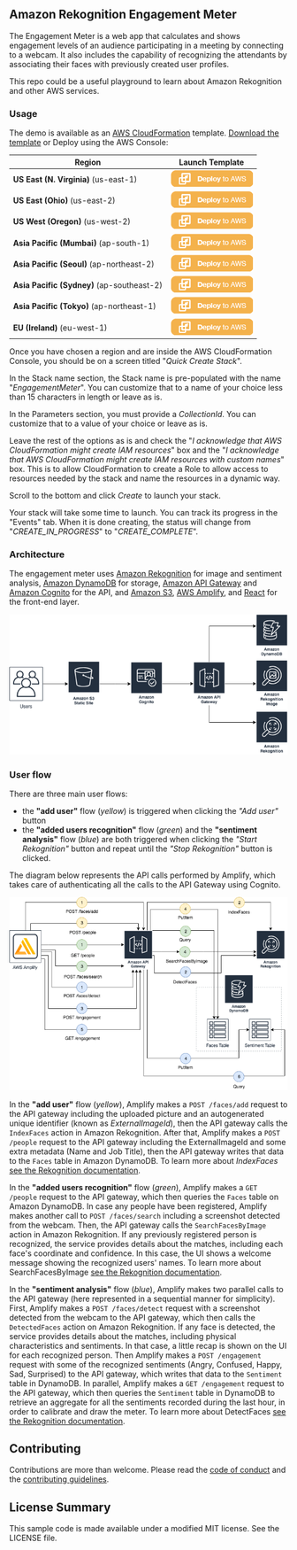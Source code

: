 ## Amazon Rekognition Engagement Meter


The Engagement Meter is a web app that calculates and shows engagement levels of an audience participating in a meeting by connecting to a webcam. It also includes the capability of recognizing the attendants by associating their faces with previously created user profiles.

This repo could be a useful playground to learn about Amazon Rekognition and other AWS services.

### Usage

The demo is available as an [AWS CloudFormation](https://aws.amazon.com/cloudformation) template.
[Download the template](https://s3-eu-west-1.amazonaws.com/rekognition-engagement-meter/template.yaml) or Deploy using the AWS Console:

|Region|Launch Template|
|------|---------------|
|**US East (N. Virginia)** (us-east-1) | [![Launch the EngagementMeter Stack with CloudFormation](docs/deploy-to-aws.png)](https://console.aws.amazon.com/cloudformation/home?region=us-east-1#/stacks/new?stackName=EngagementMeter&templateURL=https://s3-eu-west-1.amazonaws.com/rekognition-engagement-meter/template.yaml)|
|**US East (Ohio)** (us-east-2) | [![Launch the EngagementMeter Stack with CloudFormation](docs/deploy-to-aws.png)](https://console.aws.amazon.com/cloudformation/home?region=us-east-2#/stacks/new?stackName=EngagementMeter&templateURL=https://s3-eu-west-1.amazonaws.com/rekognition-engagement-meter/template.yaml)|
|**US West (Oregon)** (us-west-2) | [![Launch the EngagementMeter Stack with CloudFormation](docs/deploy-to-aws.png)](https://console.aws.amazon.com/cloudformation/home?region=us-west-2#/stacks/new?stackName=EngagementMeter&templateURL=https://s3-eu-west-1.amazonaws.com/rekognition-engagement-meter/template.yaml)|
|**Asia Pacific (Mumbai)** (ap-south-1) | [![Launch the EngagementMeter Stack with CloudFormation](docs/deploy-to-aws.png)](https://console.aws.amazon.com/cloudformation/home?region=ap-south-1#/stacks/new?stackName=EngagementMeter&templateURL=https://s3-eu-west-1.amazonaws.com/rekognition-engagement-meter/template.yaml)|
|**Asia Pacific (Seoul)** (ap-northeast-2) | [![Launch the EngagementMeter Stack with CloudFormation](docs/deploy-to-aws.png)](https://console.aws.amazon.com/cloudformation/home?region=ap-northeast-2#/stacks/new?stackName=EngagementMeter&templateURL=https://s3-eu-west-1.amazonaws.com/rekognition-engagement-meter/template.yaml)|
|**Asia Pacific (Sydney)** (ap-southeast-2) | [![Launch the EngagementMeter Stack with CloudFormation](docs/deploy-to-aws.png)](https://console.aws.amazon.com/cloudformation/home?region=ap-southeast-2#/stacks/new?stackName=EngagementMeter&templateURL=https://s3-eu-west-1.amazonaws.com/rekognition-engagement-meter/template.yaml)|
|**Asia Pacific (Tokyo)** (ap-northeast-1) | [![Launch the EngagementMeter Stack with CloudFormation](docs/deploy-to-aws.png)](https://console.aws.amazon.com/cloudformation/home?region=ap-northeast-1#/stacks/new?stackName=EngagementMeter&templateURL=https://s3-eu-west-1.amazonaws.com/rekognition-engagement-meter/template.yaml)|
|**EU (Ireland)** (eu-west-1) | [![Launch the EngagementMeter Stack with CloudFormation](docs/deploy-to-aws.png)](https://console.aws.amazon.com/cloudformation/home?region=eu-west-1#/stacks/new?stackName=EngagementMeter&templateURL=https://s3-eu-west-1.amazonaws.com/rekognition-engagement-meter/template.yaml)|

Once you have chosen a region and are inside the AWS CloudFormation Console, you should be on a screen titled "*Quick Create Stack*".

In the Stack name section, the Stack name is pre-populated with the name "*EngagementMeter*". You can customize that to a name of your choice less than 15 characters in length or leave as is.

In the Parameters section, you must provide a *CollectionId*. You can customize that to a value of your choice or leave as is.

Leave the rest of the options as is and check the "*I acknowledge that AWS CloudFormation might create IAM resources*" box and the "*I acknowledge that AWS CloudFormation might create IAM resources with custom names*" box. This is to allow CloudFormation to create a Role to allow access to resources needed by the stack and name the resources in a dynamic way.

Scroll to the bottom and click *Create* to launch your stack.

Your stack will take some time to launch. You can track its progress in the "Events" tab. When it is done creating, the status will change from "*CREATE_IN_PROGRESS*" to "*CREATE_COMPLETE*".

### Architecture

The engagement meter uses [Amazon Rekognition](https://aws.amazon.com/rekognition) for image and sentiment analysis, [Amazon DynamoDB](https://aws.amazon.com/dynamodb) for storage, [Amazon API Gateway](https://aws.amazon.com/api-gateway) and [Amazon Cognito](https://aws.amazon.com/cognito) for the API, and [Amazon S3](https://aws.amazon.com/s3), [AWS Amplify](https://aws.amazon.com/amplify), and [React](https://reactjs.org) for the front-end layer.

<img src="docs/amazon-rekognition-1.png" alt="Architecture Diagram" />

### User flow


There are three main user flows:
* the **"add user"** flow (*yellow*) is triggered when clicking the *"Add user"* button
* the **"added users recognition"** flow (*green*) and the **"sentiment analysis"** flow (*blue*) are both triggered when clicking the *"Start Rekognition"* button and repeat until the *"Stop Rekognition"* button is clicked.

The diagram below represents the API calls performed by Amplify, which takes care of authenticating all the calls to the API Gateway using Cognito.

<img src="docs/amazon-rekognition-2.png" alt="User flow" />

In the **"add user"** flow (*yellow*), Amplify makes a `POST /faces/add` request to the API gateway including the uploaded picture and an autogenerated unique identifier (known as *ExternalImageId*), then the API gateway calls the `IndexFaces` action in Amazon Rekognition. After that, Amplify makes a `POST /people` request to the API gateway including the ExternalImageId and some extra metadata (Name and Job Title), then the API gateway writes that data to the `Faces` table in Amazon DynamoDB. To learn more about *IndexFaces* [see the Rekognition documentation](https://docs.aws.amazon.com/rekognition/latest/dg/API_IndexFaces.html).

In the **"added users recognition"** flow (*green*), Amplify makes a `GET /people` request to the API gateway, which then queries the `Faces` table on Amazon DynamoDB. In case any people have been registered, Amplify makes another call to `POST /faces/search` including a screenshot detected from the webcam. Then, the API gateway calls the `SearchFacesByImage` action in Amazon Rekognition. If any previously registered person is recognized, the service provides details about the matches, including each face's coordinate and confidence. In this case, the UI shows a welcome message showing the recognized users' names. To learn more about SearchFacesByImage [see the Rekognition documentation](https://docs.aws.amazon.com/rekognition/latest/dg/API_SearchFacesByImage.html).

In the **"sentiment analysis"** flow (*blue*), Amplify makes two parallel calls to the API gateway (here represented in a sequential manner for simplicity). First, Amplify makes a `POST /faces/detect` request with a screenshot detected from the webcam to the API gateway, which then calls the `DetectedFaces` action on Amazon Rekognition. If any face is detected, the service provides details about the matches, including physical characteristics and sentiments. In that case, a little recap is shown on the UI for each recognized person. Then Amplify makes a `POST /engagement` request with some of the recognized sentiments (Angry, Confused, Happy, Sad, Surprised) to the API gateway, which writes that data to the `Sentiment` table in DynamoDB. In parallel, Amplify makes a `GET /engagement` request to the API gateway, which then queries the `Sentiment` table in DynamoDB to retrieve an aggregate for all the sentiments recorded during the last hour, in order to calibrate and draw the meter. To learn more about DetectFaces [see the Rekognition documentation](https://docs.aws.amazon.com/rekognition/latest/dg/API_DetectFaces.html).

## Contributing

Contributions are more than welcome. Please read the [code of conduct](CODE_OF_CONDUCT.md) and the [contributing guidelines](CONTRIBUTING.md).

## License Summary

This sample code is made available under a modified MIT license. See the LICENSE file.

